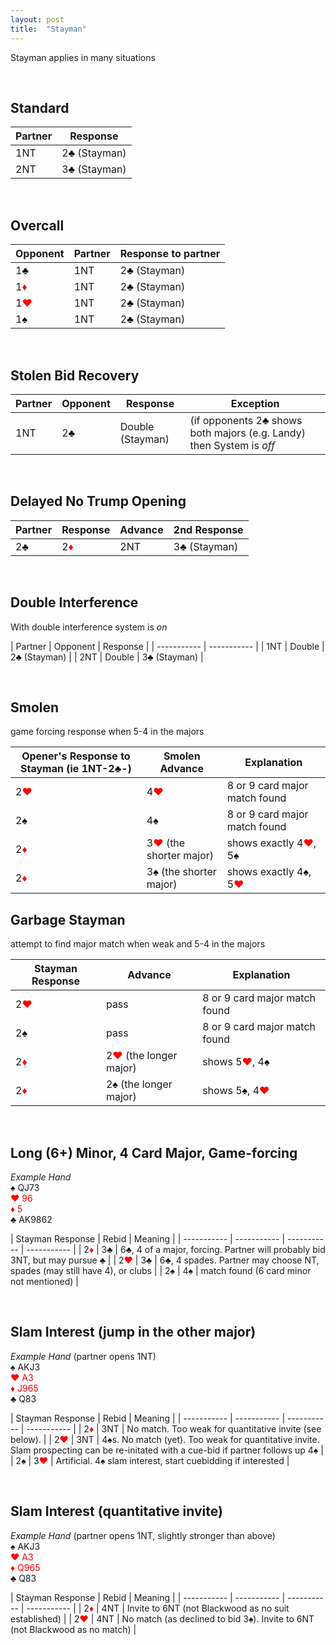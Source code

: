 ```yaml
---
layout: post
title:  "Stayman"
---
```


Stayman applies in many situations

<br>

## Standard

| Partner | Response |
| ----------- | ----------- |
| 1NT | 2<font style='color:black;'>&clubs;</font> (Stayman) |
| 2NT | 3<font style='color:black;'>&clubs;</font> (Stayman)  |

<br>

## Overcall

| Opponent | Partner | Response to partner |
| ----------- | ----------- | ----------- |
| 1<span style='color:black;'>&clubs;</span> | 1NT | 2<font style='color:black;'>&clubs;</font> (Stayman) |
| 1<span style='color:red;'>&diams;</span> | 1NT | 2<font style='color:black;'>&clubs;</font> (Stayman) |
| 1<span style='color:red;'>&hearts;</span> | 1NT | 2<font style='color:black;'>&clubs;</font> (Stayman) |
| 1<span style='color:black;'>&spades;</span> | 1NT | 2<font style='color:black;'>&clubs;</font> (Stayman) |

<br>

## Stolen Bid Recovery

| Partner | Opponent | Response | Exception |
| ----------- | ----------- | ----------- | ----------- |
| 1NT | 2<font style='color:black;'>&clubs;</font> | Double (Stayman) | (if opponents 2<font style='color:black;'>&clubs;</font> shows both majors (e.g. Landy) then System is *off* |

<br>

## Delayed No Trump Opening

| Partner | Response | Advance | 2nd Response |
| ----------- | ----------- | ----------- | ----------- |
| 2<font style='color:black;'>&clubs;</font> | 2<font style='color:red;'>&diams;</font> | 2NT | 3<font style='color:black;'>&clubs;</font> (Stayman) |

<br>

## Double Interference

With double interference system is _on_

| Partner | Opponent | Response |
| ----------- | ----------- |
| 1NT | Double | 2<font style='color:black;'>&clubs;</font> (Stayman) |
| 2NT |  Double | 3<font style='color:black;'>&clubs;</font> (Stayman) |

<br>

## Smolen

game forcing response when 5-4 in the majors

| Opener's Response to Stayman (ie 1NT-2<font style='color:black;'>&clubs;</font>-) | Smolen Advance | Explanation |
| ----------- | ----------- | ----------- |
| 2<font style='color:red;'>&hearts;</font> | 4<font style='color:red;'>&hearts;</font> | 8 or 9 card major match found |
| 2<font style='color:black;'>&spades;</font> | 4<font style='color:black;'>&spades;</font> | 8 or 9 card major match found |
| 2<font style='color:red;'>&diams;</font> | 3<font style='color:red;'>&hearts;</font> (the shorter major) | shows exactly 4<font style='color:red;'>&hearts;</font>, 5<font style='color:black;'>&spades;</font>  |
| 2<font style='color:red;'>&diams;</font> | 3<font style='color:black;'>&spades;</font> (the shorter major) | shows exactly 4<font style='color:black;'>&spades;</font>, 5<font style='color:red;'>&hearts;</font> |

## Garbage Stayman

attempt to find major match when weak and 5-4 in the majors

| Stayman Response | Advance | Explanation |
| ----------- | ----------- | ----------- |
| 2<font style='color:red;'>&hearts;</font> | pass | 8 or 9 card major match found |
| 2<font style='color:black;'>&spades;</font> | pass | 8 or 9 card major match found |
| 2<font style='color:red;'>&diams;</font> | 2<font style='color:red;'>&hearts;</font> (the longer major) | shows 5<font style='color:red;'>&hearts;</font>, 4<font style='color:black;'>&spades;</font>  |
| 2<font style='color:red;'>&diams;</font> | 2<font style='color:black;'>&spades;</font> (the longer major) | shows 5<font style='color:black;'>&spades;</font>, 4<font style='color:red;'>&hearts;</font> |

<br>

## Long (6+) Minor, 4 Card Major, Game-forcing 

_Example Hand_  
&spades; QJ73  
<span style='color:red'>&hearts; 96</span><br>
<span style='color:red;'>&diams; 5</span><br>
♣ AK9862

| Stayman Response | Rebid | Meaning |
| ----------- | ----------- | ----------- | ----------- |
| 2<span style='color:red;'>&diams;</span> | 3&clubs; | 6&clubs;, 4 of a major, forcing. Partner will probably bid 3NT, but may pursue &clubs; |
| 2<span style='color:red;'>&hearts;</span> | 3&clubs; | 6&clubs;, 4 spades. Partner may choose NT, spades (may still have 4), or clubs |
| 2&spades; | 4&spades;  | match found (6 card minor not mentioned) |

<br>

## Slam Interest (jump in the other major)

_Example Hand_ (partner opens 1NT)<br>
&spades; AKJ3  
<span style='color:red'>&hearts; A3</span><br>
<span style='color:red;'>&diams; J965</span><br>
♣ Q83

| Stayman Response | Rebid | Meaning |
| ----------- | ----------- | ----------- | ----------- |
| 2<span style='color:red;'>&diams;</span> | 3NT | No match. Too weak for quantitative invite (see below).  |
| 2<span style='color:red;'>&hearts;</span> | 3NT | 4&spades;s. No match (yet). Too weak for quantitative invite. Slam prospecting can be re-initated with a cue-bid if partner follows up 4&spades;  |
| 2&spades; | 3<span style='color:red;'>&hearts;</span> | Artificial. 4&spades; slam interest, start cuebidding if interested |

<br>

## Slam Interest (quantitative invite)

_Example Hand_ (partner opens 1NT, slightly stronger than above)<br>
&spades; AKJ3  
<span style='color:red'>&hearts; A3</span><br>
<span style='color:red;'>&diams; Q965</span><br>
♣ Q83

| Stayman Response | Rebid | Meaning |
| ----------- | ----------- | ----------- | ----------- |
| 2<span style='color:red;'>&diams;</span> | 4NT | Invite to 6NT (not Blackwood as no suit established) |
| 2<span style='color:red;'>&hearts;</span> | 4NT | No match (as declined to bid 3&spades;). Invite to 6NT (not Blackwood as no match)  |